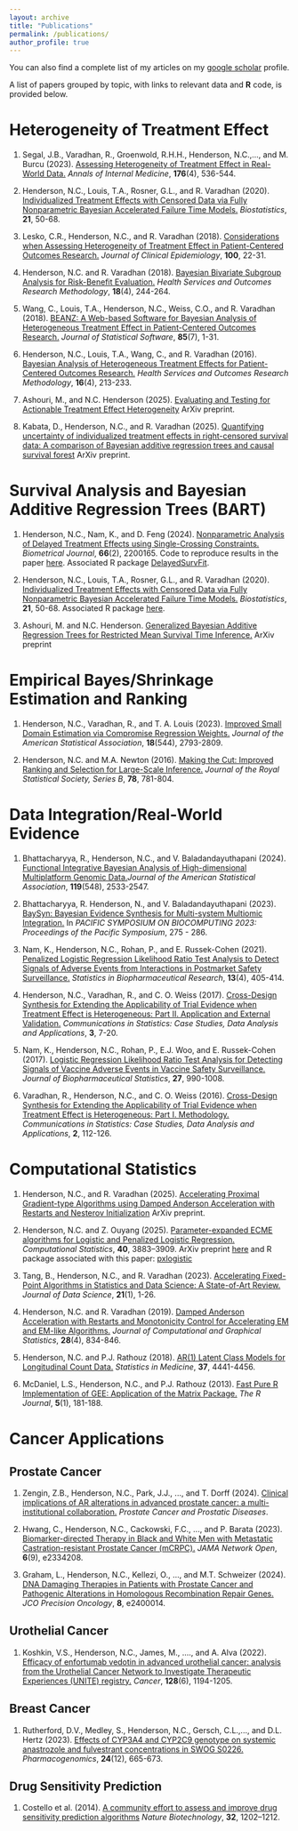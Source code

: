```yaml
---
layout: archive
title: "Publications"
permalink: /publications/
author_profile: true
---
```



You can also find a complete list of my articles on my [google scholar](https://scholar.google.com/citations?user=QTRX6BgAAAAJ&hl=en&oi=sra) profile.


A list of papers grouped by topic, with links to relevant data and **R** code, is provided below.


Heterogeneity of Treatment Effect
======

1. Segal, J.B., Varadhan, R., Groenwold, R.H.H., Henderson, N.C.,..., and M. Burcu (2023). [Assessing Heterogeneity of Treatment Effect in Real-World Data.](https://www.acpjournals.org/doi/abs/10.7326/M22-1510) *Annals of Internal Medicine*, **176**(4), 536-544.

2. Henderson, N.C., Louis, T.A., Rosner, G.L., and R. Varadhan (2020). [Individualized Treatment Effects with Censored Data via Fully Nonparametric Bayesian Accelerated Failure Time Models.](https://academic.oup.com/biostatistics/article/21/1/50/5056258) *Biostatistics*, **21**, 50-68.

3. Lesko, C.R., Henderson, N.C., and R. Varadhan (2018). [Considerations when Assessing Heterogeneity of Treatment Effect in Patient-Centered Outcomes Research.](https://www.sciencedirect.com/science/article/abs/pii/S0895435617301099) *Journal of Clinical Epidemiology*, **100**, 22-31. 

4. Henderson, N.C. and R. Varadhan (2018). [Bayesian Bivariate Subgroup Analysis for Risk-Benefit Evaluation.](https://link.springer.com/article/10.1007/s10742-018-0188-1) *Health Services and Outcomes Research Methodology*, **18**(4), 244-264.

5. Wang, C., Louis, T.A., Henderson, N.C., Weiss, C.O., and R. Varadhan (2018). [BEANZ: A Web-based Software for Bayesian Analysis of Heterogeneous Treatment Effect in Patient-Centered Outcomes Research.](https://www.jstatsoft.org/article/view/v085i07) *Journal of Statistical Software*, **85**(7), 1-31.

6. Henderson, N.C., Louis, T.A., Wang, C., and R. Varadhan (2016). [Bayesian Analysis of Heterogeneous Treatment Effects for Patient-Centered Outcomes Research.](https://link.springer.com/article/10.1007/s10742-016-0159-3) *Health Services and Outcomes Research Methodology*, **16**(4), 213-233.

7. Ashouri, M., and N.C. Henderson (2025). [Evaluating and Testing for Actionable Treatment Effect Heterogeneity](https://arxiv.org/abs/2503.04093) ArXiv preprint.

8. Kabata, D., Henderson, N.C., and R. Varadhan (2025). [Quantifying uncertainty of individualized treatment effects in right-censored survival data: A comparison of Bayesian additive regression trees and causal survival forest](https://arxiv.org/abs/2504.04571) ArXiv preprint.


Survival Analysis and Bayesian Additive Regression Trees (BART)
======

1. Henderson, N.C., Nam, K., and D. Feng (2024). [Nonparametric Analysis of Delayed Treatment Effects using Single-Crossing Constraints.](https://onlinelibrary.wiley.com/doi/full/10.1002/bimj.202200165) *Biometrical Journal*, **66**(2), 2200165. Code to reproduce results in the paper [here](https://github.com/nchenderson/singlecrossingreproduce). Associated R package [DelayedSurvFit](https://github.com/nchenderson/DelayedSurvFit).

2. Henderson, N.C., Louis, T.A., Rosner, G.L., and R. Varadhan (2020). [Individualized Treatment Effects with Censored Data via Fully Nonparametric Bayesian Accelerated Failure Time Models.](https://academic.oup.com/biostatistics/article/21/1/50/5056258) *Biostatistics*, **21**, 50-68. Associated R package [here](https://github.com/nchenderson/AFTrees).

3. Ashouri, M. and N.C. Henderson. [Generalized Bayesian Additive Regression Trees for Restricted Mean Survival Time Inference.](https://arxiv.org/abs/2402.17920) ArXiv preprint


Empirical Bayes/Shrinkage Estimation and Ranking
======

1. Henderson, N.C., Varadhan, R., and T. A. Louis (2023). [Improved Small Domain Estimation via Compromise Regression Weights.](https://www.tandfonline.com/doi/abs/10.1080/01621459.2022.2080682) *Journal of the American Statistical Association*, **18**(544), 2793-2809.

2. Henderson, N.C. and M.A. Newton (2016). [Making the Cut: Improved Ranking and Selection for Large-Scale Inference.](https://academic.oup.com/jrsssb/article/78/4/781/7040692) *Journal of the Royal Statistical Society, Series B*, **78**, 781-804.




Data Integration/Real-World Evidence
======

1. Bhattacharyya, R., Henderson, N.C., and V. Baladandayuthapani (2024). [Functional Integrative Bayesian Analysis of High-dimensional Multiplatform Genomic Data.](https://www.tandfonline.com/doi/full/10.1080/01621459.2024.2388909)*Journal of the American Statistical Association*, **119**(548), 2533-2547.

2. Bhattacharyya, R. Henderson, N., and V. Baladandayuthapani (2023). [BaySyn: Bayesian Evidence Synthesis for Multi-system Multiomic Integration.](https://www.worldscientific.com/doi/abs/10.1142/9789811270611_0026) In *PACIFIC SYMPOSIUM ON BIOCOMPUTING 2023: Proceedings of the Pacific Symposium*, 275 - 286.

3. Nam, K., Henderson, N.C., Rohan, P., and E. Russek-Cohen (2021). [Penalized Logistic Regression Likelihood Ratio Test Analysis to Detect Signals of Adverse Events from Interactions in Postmarket Safety Surveillance.](https://www.tandfonline.com/doi/abs/10.1080/19466315.2020.1752299) *Statistics in Biopharmaceutical Research*, **13**(4), 405-414.

4. Henderson, N.C., Varadhan, R., and C. O. Weiss (2017). [Cross-Design Synthesis for Extending the Applicability of Trial Evidence when Treatment Effect is Heterogeneous: Part II. Application and External Validation.](https://www.tandfonline.com/doi/abs/10.1080/23737484.2017.1398056)
*Communications in Statistics: Case Studies, Data Analysis and Applications*, **3**, 7-20.

5. Nam, K., Henderson, N.C., Rohan, P., E.J. Woo, and E. Russek-Cohen (2017). [Logistic Regression Likelihood Ratio Test Analysis for Detecting Signals of Vaccine Adverse Events in Vaccine Safety Surveillance.](https://www.tandfonline.com/doi/abs/10.1080/10543406.2017.1295250) *Journal of Biopharmaceutical Statistics*, **27**, 990-1008.

6. Varadhan, R., Henderson, N.C., and C. O. Weiss (2016). [Cross-Design Synthesis for Extending the Applicability of Trial Evidence when Treatment Effect is Heterogeneous: Part I. Methodology.](https://www.tandfonline.com/doi/abs/10.1080/23737484.2017.1392265)
*Communications in Statistics: Case Studies, Data Analysis and Applications*, **2**, 112-126.




Computational Statistics
======

1. Henderson, N.C., and R. Varadhan (2025). [Accelerating Proximal Gradient-type Algorithms using Damped Anderson Acceleration with Restarts and Nesterov Initialization](https://arxiv.org/abs/2508.12177) ArXiv preprint.

2. Henderson, N.C. and Z. Ouyang (2025). [Parameter-expanded ECME algorithms for Logistic and Penalized Logistic Regression.](https://link.springer.com/article/10.1007/s00180-025-01619-0) *Computational Statistics*, **40**, 3883–3909. ArXiv preprint [here](https://arxiv.org/abs/2304.03904) and R package associated with this paper: [pxlogistic](https://github.com/nchenderson/pxlogistic)

3. Tang, B., Henderson, N.C., and R. Varadhan (2023). [Accelerating Fixed-Point Algorithms in Statistics and Data Science: A State-of-Art Review.](https://jds-online.org/journal/JDS/article/1288/info) *Journal of Data Science*, **21**(1), 1-26.

4. Henderson, N.C. and R. Varadhan (2019). [Damped Anderson Acceleration with Restarts and Monotonicity Control for Accelerating EM and EM-like Algorithms.](https://www.tandfonline.com/doi/abs/10.1080/10618600.2019.1594835) *Journal of Computational and Graphical Statistics*, **28**(4), 834-846.

5. Henderson, N.C. and P.J. Rathouz (2018). [AR(1) Latent Class Models for Longitudinal Count Data.](https://onlinelibrary.wiley.com/doi/abs/10.1002/sim.7931) *Statistics in Medicine*, **37**, 4441-4456.

6. McDaniel, L.S., Henderson, N.C., and P.J. Rathouz (2013). [Fast Pure R Implementation of GEE: Application of the Matrix Package.](https://journal.r-project.org/archive/2013-1/mcdaniel-henderson-rathouz.pdf) *The R Journal*, **5**(1), 181-188.


# Cancer Applications

## Prostate Cancer

1. Zengin, Z.B., Henderson, N.C., Park, J.J., ..., and T. Dorff (2024). [Clinical implications of AR alterations in advanced prostate cancer: a multi-institutional collaboration.](https://www.nature.com/articles/s41391-024-00805-3) *Prostate Cancer and Prostatic Diseases*.

2. Hwang, C., Henderson, N.C., Cackowski, F.C., ..., and P. Barata (2023). [Biomarker-directed Therapy in Black and White Men with Metastatic Castration-resistant Prostate Cancer (mCRPC).](https://jamanetwork.com/journals/jamanetworkopen/article-abstract/2809637) *JAMA Network Open*, **6**(9), e2334208.

3. Graham, L., Henderson, N.C., Kellezi, O., ..., and M.T. Schweizer (2024). [DNA Damaging Therapies in Patients with Prostate Cancer and Pathogenic Alterations in Homologous Recombination Repair Genes.](https://ascopubs.org/doi/full/10.1200/PO.24.00014) *JCO Precision Oncology*, **8**, e2400014.


## Urothelial Cancer

1. Koshkin, V.S., Henderson, N.C., James, M., ...., and A. Alva (2022). [Efficacy of enfortumab vedotin in advanced urothelial cancer: analysis from the Urothelial Cancer Network to Investigate Therapeutic Experiences (UNITE) registry.](https://acsjournals.onlinelibrary.wiley.com/doi/full/10.1002/cncr.34057)
*Cancer*, **128**(6), 1194-1205.


## Breast Cancer

1. Rutherford, D.V., Medley, S., Henderson, N.C., 
Gersch, C.L.,..., and D.L. Hertz (2023). [Effects of CYP3A4 and CYP2C9 genotype on systemic anastrozole and fulvestrant concentrations in SWOG S0226.](https://www.futuremedicine.com/doi/abs/10.2217/pgs-2023-0097) *Pharmacogenomics*, **24**(12), 665-673.

## Drug Sensitivity Prediction

1. Costello et al. (2014). [A community effort to assess and improve drug sensitivity prediction algorithms](https://www.nature.com/articles/nbt.2877) *Nature Biotechnology*, **32**, 1202–1212.


<!--{% include base_path %}

{% for post in site.publications reversed %}
  {% include archive-single.html %}
{% endfor %}-->
